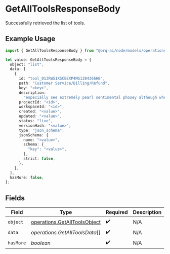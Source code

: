 # GetAllToolsResponseBody

Successfully retrieved the list of tools.

## Example Usage

```typescript
import { GetAllToolsResponseBody } from "@orq-ai/node/models/operations";

let value: GetAllToolsResponseBody = {
  object: "list",
  data: [
    {
      id: "tool_01JRWS1XSCEEXP4MS1384366HB",
      path: "Customer Service/Billing/Refund",
      key: "<key>",
      description:
        "especially see extremely pearl sentimental phooey although wherever microblog aha",
      projectId: "<id>",
      workspaceId: "<id>",
      created: "<value>",
      updated: "<value>",
      status: "live",
      versionHash: "<value>",
      type: "json_schema",
      jsonSchema: {
        name: "<value>",
        schema: {
          "key": "<value>",
        },
        strict: false,
      },
    },
  ],
  hasMore: false,
};
```

## Fields

| Field                                                                        | Type                                                                         | Required                                                                     | Description                                                                  |
| ---------------------------------------------------------------------------- | ---------------------------------------------------------------------------- | ---------------------------------------------------------------------------- | ---------------------------------------------------------------------------- |
| `object`                                                                     | [operations.GetAllToolsObject](../../models/operations/getalltoolsobject.md) | :heavy_check_mark:                                                           | N/A                                                                          |
| `data`                                                                       | *operations.GetAllToolsData*[]                                               | :heavy_check_mark:                                                           | N/A                                                                          |
| `hasMore`                                                                    | *boolean*                                                                    | :heavy_check_mark:                                                           | N/A                                                                          |